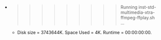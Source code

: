 * >>>>>>>>> Running inst-std-multimedia-xtra-ffmpeg-ffplay.sh ...
  * Disk size = 3743644K. Space Used = 4K. Runtime = 00:00:00:00.
